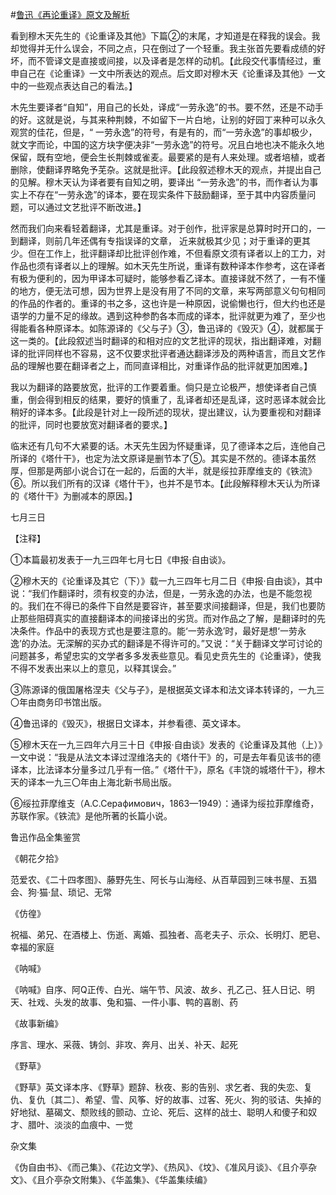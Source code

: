 #[鲁迅《再论重译》原文及解析](https://www.vrrw.net/wx/8461.html)

看到穆木天先生的《论重译及其他》下篇②的末尾，才知道是在释我的误会。我却觉得并无什么误会，不同之点，只在倒过了一个轻重。我主张首先要看成绩的好坏，而不管译文是直接或间接，以及译者是怎样的动机。【此段交代事情经过，重申自己在《论重译》一文中所表达的观点。后文即对穆木天《论重译及其他》一文中的一些观点表达自己的看法。】



木先生要译者“自知”，用自己的长处，译成“一劳永逸”的书。要不然，还是不动手的好。这就是说，与其来种荆棘，不如留下一片白地，让别的好园丁来种可以永久观赏的佳花，但是，“ 一劳永逸”的符号，有是有的，而“一劳永逸”的事却极少，就文字而论，中国的这方块字便决非“一劳永逸”的符号。况且白地也决不能永久地保留，既有空地，便会生长荆棘或雀麦。最要紧的是有人来处理。或者培植，或者删除，使翻译界略免予芜杂。这就是批评。【此段叙述穆木天的观点，并提出自己的见解。穆木天认为译者要有自知之明，要译出 “一劳永逸”的书，而作者认为事实上不存在“一劳永逸”的译本，要在现实条件下鼓励翻译，至于其中内容质量问题，可以通过文艺批评不断改进。】

然而我们向来看轻着翻译，尤其是重译。对于创作，批评家是总算时时开口的，一到翻译，则前几年还偶有专指误译的文章， 近来就极其少见；对于重译的更其少。但在工作上，批评翻译却比批评创作难，不但看原文须有译者以上的工力，对作品也须有译者以上的理解。如木天先生所说，重译有数种译本作参考，这在译者有极为便利的，因为甲译本可疑时，能够参看乙译本。直接译就不然了，一有不懂的地方，便无法可想，因为世界上是没有用了不同的文章，来写两部意义句句相同的作品的作者的。重译的书之多，这也许是一种原因，说偷懒也行，但大约也还是语学的力量不足的缘故。遇到这种参酌各本而成的译本，批评就更为难了，至少也得能看各种原译本。如陈源译的《父与子》③，鲁迅译的《毁灭》④，就都属于这一类的。【此段叙述当时翻译的和相对应的文艺批评的现状，指出翻译难，对翻译的批评同样也不容易，这不仅要求批评者通达翻译涉及的两种语言，而且文艺作品的理解也要在翻译者之上，而同直译相比，对重译作品的批评就更加困难。】

我以为翻译的路要放宽，批评的工作要着重。倘只是立论极严，想使译者自己慎重，倒会得到相反的结果，要好的慎重了，乱译者却还是乱译，这时恶译本就会比稍好的译本多。【此段是针对上一段所述的现状，提出建议，认为要重视和对翻译的批评，同时也要放宽对翻译者的要求。】

临末还有几句不大紧要的话。木天先生因为怀疑重译，见了德译本之后，连他自己所译的《塔什干》，也定为法文原译是删节本了⑤。其实是不然的。德译本虽然厚，但那是两部小说合订在一起的，后面的大半，就是绥拉菲摩维支的《铁流》⑥。所以我们所有的汉译《塔什干》，也并不是节本。【此段解释穆木天认为所译的《塔什干》为删减本的原因。】

七月三日





【注释】

①本篇最初发表于一九三四年七月七日《申报·自由谈》。

②穆木天的《论重译及其它（下）》载一九三四年七月二日《申报·自由谈》，其中说：“我们作翻译时，须有权变的办法，但是，一劳永逸的办法，也是不能忽视的。我们在不得已的条件下自然是要容许，甚至要求间接翻译，但是，我们也要防止那些阻碍真实的直接翻译本的间接译出的劣货。而对作品之了解，是翻译时的先决条件。作品中的表现方式也是要注意的。能‘一劳永逸’时，最好是想‘一劳永逸’的办法。无深解的买办式的翻译是不得许可的。”又说：“关于翻译文学可讨论的问题甚多，希望忠实的文学者多多发表些意见。看见史贲先生的《论重译》，使我不得不发表出来以上的意见，以释其误会。”

③陈源译的俄国屠格涅夫《父与子》，是根据英文译本和法文译本转译的，一九三〇年由商务印书馆出版。

④鲁迅译的《毁灭》，根据日文译本，并参看德、英文译本。

⑤穆木天在一九三四年六月三十日《申报·自由谈》发表的《论重译及其他（上）》一文中说：“我是从法文本译过涅维洛夫的《塔什干》的，可是去年看见该书的德译本，比法译本分量多过几乎有一倍。”《塔什干》，原名《丰饶的城塔什干》，穆木天的译本一九三〇年由上海北新书局出版。

⑥绥拉菲摩维支（А.С.Серафимович，1863—1949）：通译为绥拉菲摩维奇，苏联作家。《铁流》是他所著的长篇小说。

鲁迅作品全集鉴赏

《朝花夕拾》

范爱农、《二十四孝图》、藤野先生、阿长与山海经、从百草园到三味书屋、五猖会、狗·猫·鼠、琐记、无常

《仿徨》

祝福、弟兄、在酒楼上、伤逝、离婚、孤独者、高老夫子、示众、长明灯、肥皂、幸福的家庭

《呐喊》

《呐喊》自序、阿Q正传、白光、端午节、风波、故乡、孔乙己、狂人日记、明天、社戏、头发的故事、兔和猫、一件小事、鸭的喜剧、药

《故事新编》

序言、理水、采薇、铸剑、非攻、奔月、出关、补天、起死

《野草》

《野草》英文译本序、《野草》题辞、秋夜、影的告别、求乞者、我的失恋、复仇、复仇〔其二〕、希望、雪、风筝、好的故事、过客、死火、狗的驳诘、失掉的好地狱、墓碣文、颓败线的颤动、立论、死后、这样的战士、聪明人和傻子和奴才、腊叶、淡淡的血痕中、一觉

杂文集

《伪自由书》、《而己集》、《花边文学》、《热风》、《坟》、《准风月谈》、《且介亭杂文》、《且介亭杂文附集》、《华盖集》、《华盖集续编》

